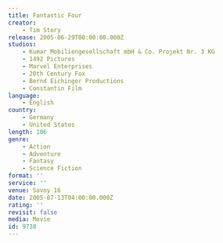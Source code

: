 ```yaml
---
title: Fantastic Four
creator:
    - Tim Story
release: 2005-06-29T00:00:00.000Z
studios:
    - Kumar Mobiliengesellschaft mbH & Co. Projekt Nr. 3 KG
    - 1492 Pictures
    - Marvel Enterprises
    - 20th Century Fox
    - Bernd Eichinger Productions
    - Constantin Film
language:
    - English
country:
    - Germany
    - United States
length: 106
genre:
    - Action
    - Adventure
    - Fantasy
    - Science Fiction
format: ''
service: ''
venue: Savoy 16
date: 2005-07-13T04:00:00.000Z
rating: ''
revisit: false
media: Movie
id: 9738
---
```



